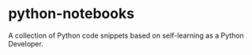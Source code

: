 # python-notebooks
A collection of Python code snippets based on self-learning as a Python Developer.
